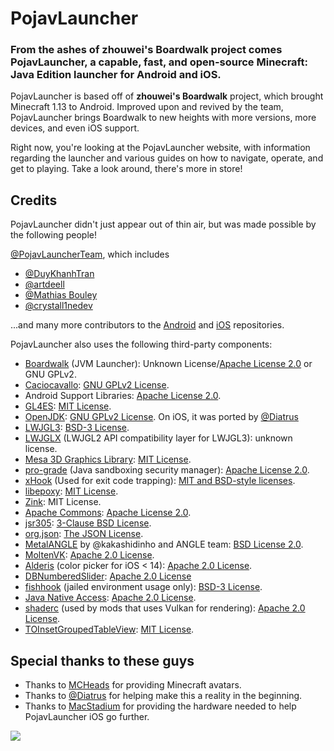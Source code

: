 # PojavLauncher

### From the ashes of zhouwei's Boardwalk project comes PojavLauncher, a capable, fast, and open-source Minecraft: Java Edition launcher for Android and iOS.

PojavLauncher is based off of **zhouwei's Boardwalk** project, which brought Minecraft 1.13 to Android. Improved upon and revived by the team, PojavLauncher brings Boardwalk to new heights with more versions, more devices, and even iOS support.

Right now, you're looking at the PojavLauncher website, with information regarding the launcher and various guides on how to navigate, operate, and get to playing. Take a look around, there's more in store!

## Credits

PojavLauncher didn't just appear out of thin air, but was made possible by the following people!

[@PojavLauncherTeam](https://twitter.com/PLaunchTeam), which includes
* [@DuyKhanhTran](https://github.com/khanhduytran0)
* [@artdeell](https://github.com/artdeell)
* [@Mathias Bouley](https://github.com/Mathias-Boulay)
* [@crystall1nedev](https://github.com/crystall1nedev)

...and many more contributors to the [Android](https://github.com/PojavLauncherTeam/PojavLauncher/graphs/contributors) and [iOS](https://github.com/PojavLauncherTeam/PojavLauncher_iOS/graphs/contributors) repositories.

PojavLauncher also uses the following third-party components:

* [Boardwalk](https://github.com/zhuowei/Boardwalk) (JVM Launcher): Unknown License/[Apache License 2.0](https://github.com/zhuowei/Boardwalk/blob/master/LICENSE) or GNU GPLv2.
* [Caciocavallo](https://github.com/PojavLauncherTeam/caciocavallo): [GNU GPLv2 License](https://github.com/PojavLauncherTeam/caciocavallo/blob/master/LICENSE).
* Android Support Libraries: [Apache License 2.0](https://android.googlesource.com/platform/prebuilts/maven_repo/android/+/master/NOTICE.txt).
* [GL4ES](https://github.com/ptitSeb/gl4es): [MIT License](https://github.com/ptitSeb/gl4es/blob/master/LICENSE).<br>
* [OpenJDK](https://github.com/PojavLauncherTeam/openjdk-multiarch-jdk8u): [GNU GPLv2 License](https://openjdk.java.net/legal/gplv2+ce.html). On iOS, it was ported by [@Diatrus](https://twitter.com/diatrus)
* [LWJGL3](https://github.com/PojavLauncherTeam/lwjgl3): [BSD-3 License](https://github.com/LWJGL/lwjgl3/blob/master/LICENSE.md).
* [LWJGLX](https://github.com/PojavLauncherTeam/lwjglx) (LWJGL2 API compatibility layer for LWJGL3): unknown license.<br>
* [Mesa 3D Graphics Library](https://gitlab.freedesktop.org/mesa/mesa): [MIT License](https://docs.mesa3d.org/license.html).
* [pro-grade](https://github.com/pro-grade/pro-grade) (Java sandboxing security manager): [Apache License 2.0](https://github.com/pro-grade/pro-grade/blob/master/LICENSE.txt).
* [xHook](https://github.com/iqiyi/xHook) (Used for exit code trapping): [MIT and BSD-style licenses](https://github.com/iqiyi/xHook/blob/master/LICENSE).
* [libepoxy](https://github.com/anholt/libepoxy): [MIT License](https://github.com/anholt/libepoxy/blob/master/COPYING).
* [Zink](https://github.com/PojavLauncherTeam/osmesa-zink-builder): MIT License.
* [Apache Commons](https://commons.apache.org): [Apache License 2.0](http://www.apache.org/licenses/LICENSE-2.0.txt).
* [jsr305](https://code.google.com/p/jsr-305): [3-Clause BSD License](http://opensource.org/licenses/BSD-3-Clause).
* [org.json](https://github.com/stleary/JSON-java): [The JSON License](https://www.json.org/license.html).
* [MetalANGLE](https://github.com/kakashidinho/metalangle) by @kakashidinho and ANGLE team: [BSD License 2.0](https://github.com/kakashidinho/metalangle/blob/master/LICENSE).
* [MoltenVK](https://github.com/KhronosGroup/MoltenVK): [Apache 2.0 License](https://github.com/KhronosGroup/MoltenVK/blob/master/LICENSE).
* [Alderis](https://github.com/hbang/Alderis) (color picker for iOS < 14): [Apache 2.0 License](https://github.com/hbang/Alderis/blob/master/LICENSE.md).
* [DBNumberedSlider](https://github.com/immago/DBNumberedSlider): [Apache 2.0 License](https://github.com/immago/DBNumberedSlider/blob/master/LICENSE)
* [fishhook](https://github.com/facebook/fishhook) (jailed environment usage only): [BSD-3 License](https://github.com/facebook/fishhook/blob/main/LICENSE).
* [Java Native Access](https://github.com/java-native-access/jna): [Apache 2.0 License](https://github.com/java-native-access/jna/blob/master/LICENSE).
* [shaderc](https://github.com/google/shaderc) (used by mods that uses Vulkan for rendering): [Apache 2.0 License](https://github.com/google/shaderc/blob/main/LICENSE).
* [TOInsetGroupedTableView](https://github.com/TimOliver/TOInsetGroupedTableView): [MIT License](https://github.com/TimOliver/TOInsetGroupedTableView/blob/master/LICENSE).

## Special thanks to these guys
* Thanks to [MCHeads](https://mc-heads.net) for providing Minecraft avatars.
* Thanks to [@Diatrus](https://github.com/Diatrus) for helping make this a reality in the beginning.
* Thanks to [MacStadium](https://macstadium.com) for providing the hardware needed to help PojavLauncher iOS go further.

![](https://user-images.githubusercontent.com/55281754/183129754-c3736bb9-d528-4af7-9351-a12b3be7549e.png)
